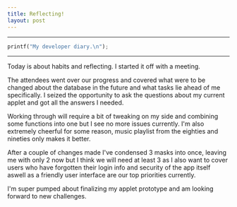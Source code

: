 ```yaml
---
title: Reflecting!
layout: post
---
```




***
```python
printf("My developer diary.\n");
```
***

Today is about habits and reflecting. I started it off with a meeting. 

The attendees went over our progress and covered what were to be changed about the database in the future and what tasks lie ahead of me specifically. I seized the opportunity to ask the questions about my current applet and got all the answers I needed. 

Working through will require a bit of tweaking on my side and combining some functions into one but I see no more issues currently. I'm also extremely cheerful for some reason, music playlist from the eighties and nineties only makes it better. 

After a couple of changes made I've condensed 3 masks into once, leaving me with only 2 now but I think we will need at least 3 as I also want to cover users who have forgotten their login info and security of the app itself aswell as a friendly user interface are our top priorities currently.

I'm super pumped about finalizing my applet prototype and am looking forward to new challenges.
